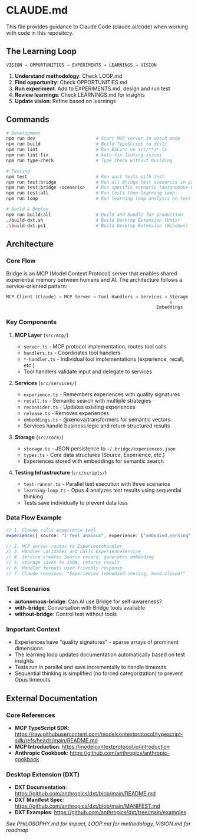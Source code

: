 # CLAUDE.md

This file provides guidance to Claude Code (claude.ai/code) when working with code in this repository.

## The Learning Loop

```text
VISION → OPPORTUNITIES → EXPERIMENTS → LEARNINGS → VISION
```

1. **Understand methodology**: Check LOOP.md
2. **Find opportunity**: Check OPPORTUNITIES.md
3. **Run experiment**: Add to EXPERIMENTS.md, design and run test
4. **Review learnings**: Check LEARNINGS.md for insights
5. **Update vision**: Refine based on learnings

## Commands

```bash
# Development
npm run dev                       # Start MCP server in watch mode
npm run build                     # Build TypeScript to dist/
npm run lint                      # Run ESLint on src/**/*.ts
npm run lint:fix                  # Auto-fix linting issues
npm run type-check                # Type check without building

# Testing
npm test                          # Run unit tests with Jest
npm run test:bridge               # Run all Bridge test scenarios in parallel
npm run test:bridge <scenario>    # Run specific scenario (autonomous-bridge, with-bridge, without-bridge)
npm run test:all                  # Run tests then learning loop
npm run loop                      # Run learning loop analysis on test results

# Build & Deploy
npm run build:all                 # Build and bundle for production
./build-dxt.sh                    # Build Desktop Extension (Unix)
.\build-dxt.ps1                   # Build Desktop Extension (Windows)
```

## Architecture

### Core Flow

Bridge is an MCP (Model Context Protocol) server that enables shared experiential memory between humans and AI. The architecture follows a service-oriented pattern:

```text
MCP Client (Claude) → MCP Server → Tool Handlers → Services → Storage
                                                              ↓
                                                         Embeddings
```

### Key Components

1. **MCP Layer** (`src/mcp/`)
   - `server.ts` - MCP protocol implementation, routes tool calls
   - `handlers.ts` - Coordinates tool handlers
   - `*-handler.ts` - Individual tool implementations (experience, recall, etc.)
   - Tool handlers validate input and delegate to services

2. **Services** (`src/services/`)
   - `experience.ts` - Remembers experiences with quality signatures
   - `recall.ts` - Semantic search with multiple strategies
   - `reconsider.ts` - Updates existing experiences
   - `release.ts` - Removes experiences
   - `embeddings.ts` - @xenova/transformers for semantic vectors
   - Services handle business logic and return structured results

3. **Storage** (`src/core/`)
   - `storage.ts` - JSON persistence to `~/.bridge/experiences.json`
   - `types.ts` - Core data structures (Source, Experience, etc.)
   - Experiences stored with embeddings for semantic search

4. **Testing Infrastructure** (`src/scripts/`)
   - `test-runner.ts` - Parallel test execution with three scenarios
   - `learning-loop.ts` - Opus 4 analyzes test results using sequential thinking
   - Tests save individually to prevent data loss

### Data Flow Example

```typescript
// 1. Claude calls experience tool
experience({ source: "I feel anxious", experience: ["embodied.sensing", "mood.closed"] })

// 2. MCP server routes to ExperienceHandler
// 3. Handler validates and calls ExperienceService
// 4. Service creates Source record, generates embedding
// 5. Storage saves to JSON, returns result
// 6. Handler formats user-friendly response
// 7. Claude receives: "Experienced (embodied.sensing, mood.closed)"
```

### Test Scenarios

- **autonomous-bridge**: Can AI use Bridge for self-awareness?
- **with-bridge**: Conversation with Bridge tools available
- **without-bridge**: Control test without tools

### Important Context

- Experiences have "quality signatures" - sparse arrays of prominent dimensions
- The learning loop updates documentation automatically based on test insights
- Tests run in parallel and save incrementally to handle timeouts
- Sequential thinking is simplified (no forced categorization) to prevent Opus timeouts

## External Documentation

### Core References
- **MCP TypeScript SDK**: https://raw.githubusercontent.com/modelcontextprotocol/typescript-sdk/refs/heads/main/README.md
- **MCP Introduction**: https://modelcontextprotocol.io/introduction
- **Anthropic Cookbook**: https://github.com/anthropics/anthropic-cookbook

### Desktop Extension (DXT)
- **DXT Documentation**: https://github.com/anthropics/dxt/blob/main/README.md
- **DXT Manifest Spec**: https://github.com/anthropics/dxt/blob/main/MANIFEST.md
- **DXT Examples**: https://github.com/anthropics/dxt/tree/main/examples

*See PHILOSOPHY.md for impact, LOOP.md for methodology, VISION.md for roadmap*